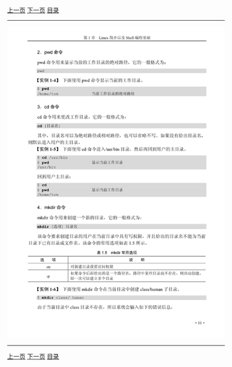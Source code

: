 [上一页](023.md) [下一页](025.md) [目录](../README.md)

***

![024](../images/024.png)

***

[上一页](023.md) [下一页](025.md) [目录](../README.md)
